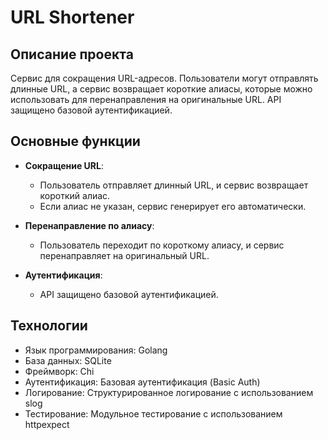 # URL Shortener

## Описание проекта

Сервис для сокращения URL-адресов. Пользователи могут отправлять длинные URL, а сервис возвращает короткие алиасы, которые можно использовать для перенаправления на оригинальные URL. API защищено базовой аутентификацией.

## Основные функции

- **Сокращение URL**:
  - Пользователь отправляет длинный URL, и сервис возвращает короткий алиас.
  - Если алиас не указан, сервис генерирует его автоматически.

- **Перенаправление по алиасу**:
  - Пользователь переходит по короткому алиасу, и сервис перенаправляет на оригинальный URL.

- **Аутентификация**:
  - API защищено базовой аутентификацией.

## Технологии

- Язык программирования: Golang
- База данных: SQLite
- Фреймворк: Chi
- Аутентификация: Базовая аутентификация (Basic Auth)
- Логирование: Структурированное логирование с использованием slog
- Тестирование: Модульное тестирование с использованием httpexpect
